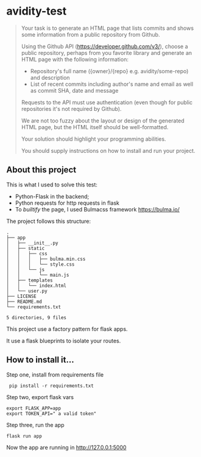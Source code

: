 # avidity-test

> Your task is to generate an HTML page that lists commits and shows some information from a public repository from Github.
> 
> Using the Github API (https://developer.github.com/v3/), choose a public repository, perhaps from  you favorite library and generate an HTML page with the following information:
> - Repository's full name ({owner}/{repo} e.g. avidity/some-repo) and description
> - List of recent commits including author's name and email as well as commit SHA, date and message
> 
> 
> Requests to the API must use authentication (even though for public repositories it's not required by Github).
> 
> We are not too fuzzy about the layout or design of the generated HTML page, but the HTML itself  should be well-formatted.
> 
> Your solution should highlight your programming abilities.
> 
> You should supply instructions on how to install and run your project.

## About this project

This is what I used to solve this test:

* Python-Flask in the backend;
* Python requests for http requests in flask
* To *builtify* the page, I used Bulmacss framework https://bulma.io/

The project follows this structure:

```
.
├── app
│   ├── __init__.py
│   ├── static
│   │   ├── css
│   │   │   ├── bulma.min.css
│   │   │   └── style.css
│   │   └── js
│   │       └── main.js
│   ├── templates
│   │   └── index.html
│   └── user.py
├── LICENSE
├── README.md
└── requirements.txt

5 directories, 9 files
```

This project use a factory pattern for flask apps.

It use a flask blueprints to isolate your routes.

## How to install it...

Step one, install from requirements file
```
 pip install -r requirements.txt
 ```

 Step two, export flask vars
 ```
 export FLASK_APP=app
 export TOKEN_API=" a valid token"
 ```

 Step three, run the app
 ```
 flask run app
 ```

Now the app are running in http://127.0.0.1:5000
